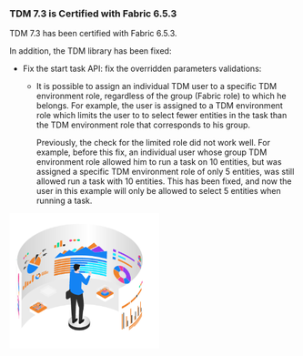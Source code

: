 ### TDM 7.3 is Certified with Fabric 6.5.3

TDM 7.3 has been certified with Fabric 6.5.3. 

In addition, the TDM library has been fixed: 

* Fix the start task API: fix the overridden parameters validations:

  * It is possible to assign an individual TDM user to a specific TDM environment role, regardless of the group (Fabric role) to which he belongs. For example, the user is assigned to a TDM environment role which limits the user to  to select fewer entities in the task than the TDM environment role that corresponds to his group.  

    Previously, the check for the limited role did not work well. For example, before this fix, an individual user whose group TDM environment role allowed him to run a task on 10 entities, but was assigned a specific TDM environment role of only 5 entities, was still allowed run a task with 10 entities. This has been fixed, and now the user in this example will only be allowed to select 5 entities when running a task.

   

<img src="images/img10.png" alt="image" style="zoom: 67%;" />